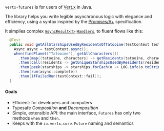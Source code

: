 
`vertx-futures` is for users of [Vert.x](http://vertx.io/) in Java.

The library helps you write legible asynchronous logic with elegance and efficiency, using a syntax 
inspired by the [Promises/A+](https://promisesaplus.com/) specification.

It simplies complex [`AsyncResult<T>`](http://vertx.io/docs/apidocs/io/vertx/core/AsyncResult.html)
[`Handlers`](http://vertx.io/docs/apidocs/io/vertx/core/Handler.html), to fluent flows like this:

```java
  @Test
  public void getAllStarshipsUsedByResidentsOfTatooine(TestContext testContext) {
    Async async = testContext.async();
    when(findPlanet("Tatooine"), getAllCharacters())
      .then(map((tatooine, characters) -> getResidents(tatooine, characters)))
      .then(call(residents -> getUniqueStarshipsUsedByResidents(residents, getAllStarships())))
      .then(peek(starships -> starships.forEach(o -> LOG.info(o.toString()))))
      .then(run(async::complete))
      .then(ifFailedRun(testContext::fail));
  }
```

#### Goals

* Efficient: for developers and computers
* Typesafe *Composition* **and** *Decomposition*
* Simple, extensible API: the main interface, `Futures` has only two methods `when` and `then`. 
* Keeps with the `io.vertx.core.Future` naming and semantics
